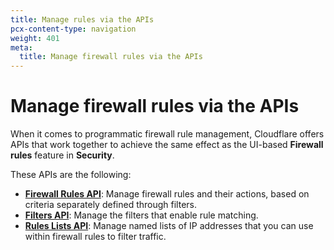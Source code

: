 ```yaml
---
title: Manage rules via the APIs
pcx-content-type: navigation
weight: 401
meta:
  title: Manage firewall rules via the APIs
---
```


# Manage firewall rules via the APIs

When it comes to programmatic firewall rule management, Cloudflare offers APIs that work together to achieve the same effect as the UI-based **Firewall rules** feature in **Security**.

These APIs are the following:

*   [**Firewall Rules API**](/firewall/api/cf-firewall-rules/): Manage firewall rules and their actions, based on criteria separately defined through filters.
*   [**Filters API**](/firewall/api/cf-filters/): Manage the filters that enable rule matching.
*   [**Rules Lists API**](/firewall/api/cf-lists/): Manage named lists of IP addresses that you can use within firewall rules to filter traffic.
